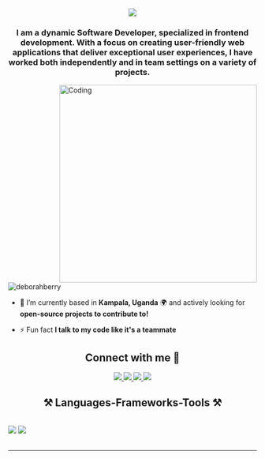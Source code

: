<h1 align="center">
    <img src="https://readme-typing-svg.herokuapp.com/?font=Righteous&size=35&center=true&vCenter=true&width=500&height=70&duration=4000&lines=Hello!+👋;+I'm+Deborah+Berry...;+Nice+to+meet+you😊!" />
</h1>
<h3 align="center">I am a dynamic Software Developer, specialized in frontend development. With a focus on creating user-friendly web applications that deliver exceptional user experiences, I have worked both independently and in team settings on a variety of projects.</h3>
<img align="right" alt="Coding" width="400" src="https://i.pinimg.com/736x/89/6a/e8/896ae89a07cda2fc7113102571dd605b.jpg">

<p align="left"> <img src="https://komarev.com/ghpvc/?username=deborahberry&label=Profile%20views&color=0e75b6&style=flat" alt="deborahberry" /> </p>

- 🤝 I’m currently based in **Kampala, Uganda** 🌍 and actively looking for **open-source projects to contribute to!**

- ⚡ Fun fact **I talk to my code like it's a teammate**

<h2 align="center">Connect with me 🔗</h2>
<p align="center">
<a href="berrydebby20@gmail.com">
    <img src="https://img.shields.io/badge/Gmail-333333?style=for-the-badge&logo=gmail&logoColor=red" />
  </a>
     <a href="https://linkedin.com/in/deborah-berry-9b3930230/" target="_blank">
    <img src="https://img.shields.io/badge/LinkedIn-0077B5?style=for-the-badge&logo=linkedin&logoColor=white" target="_blank" />
  </a>
     <a href="https://medium.com/@berrydebby20" target="_blank">
     <img src="https://img.shields.io/badge/Medium-12100E?style=for-the-badge&logo=medium&logoColor=white" target="_blank" />
  </a>
  <a href="https://twitter.com/@berrydebby20" target="_blank">
     <img src="https://img.shields.io/badge/Twitter-1DA1F2?style=for-the-badge&logo=twitter&logoColor=white" target="_blank" />
  </a>
</p>


<h2 align="center">⚒️ Languages-Frameworks-Tools ⚒️</h2>
<br/>
<div align="left"> 
    <img src="https://skillicons.dev/icons?i=javascript,nodejs,react,bootstrap,django,mysql" />
    <img src="https://skillicons.dev/icons?i=html,css,sass,tailwind,vscode,github,figma,photoshop,git" /><br>
</div>

<br/>
<hr/>


